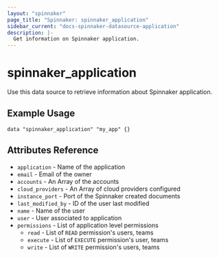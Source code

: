 ```yaml
---
layout: "spinnaker"
page_title: "Spinnaker: spinnaker_application"
sidebar_current: "docs-spinnaker-datasource-application"
description: |-
  Get information on Spinnaker application.
---
```


# spinnaker_application

Use this data source to retrieve information about Spinnaker application.

## Example Usage

```
data "spinnaker_application" "my_app" {}
```

## Attributes Reference

 * `application` - Name of the application
 * `email` - Email of the owner
 * `accounts` - An Array of the accounts
 * `cloud_providers` - An Array of cloud providers configured
 * `instance_port` - Port of the Spinnaker created documents
 * `last_modified_by` - ID of the user last modified
 * `name` - Name of the user
 * `user` - User associated to application
 * `permissions` - List of application level permissions
     * `read` - List of `READ` permission's users, teams 
     * `execute` - List of `EXECUTE` permission's user, teams
     * `write` - List of `WRITE` permission's users, teams
